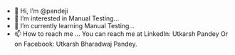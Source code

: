 - 👋 Hi, I’m @pandeji
- 👀 I’m interested in Manual Testing...
- 🌱 I’m currently learning Manual Testing...
- 📫 How to reach me ...
     You can reach me at LinkedIn: Utkarsh Pandey
     Or on Facebook: Utkarsh Bharadwaj Pandey.

<!---
pandeji/pandeji is a ✨ special ✨ repository because its `README.md` (this file) appears on your GitHub profile.
You can click the Preview link to take a look at your changes.
--->
